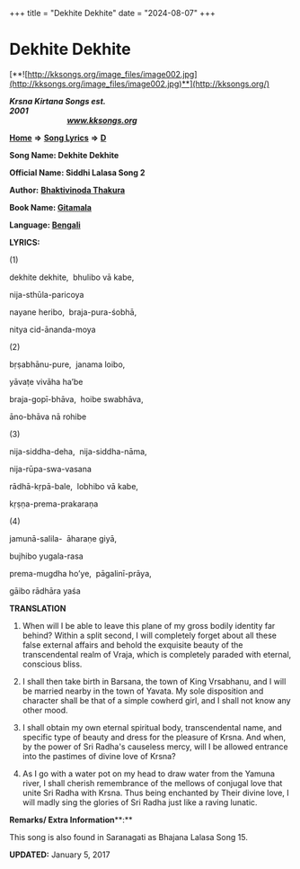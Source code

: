 +++
title = "Dekhite Dekhite"
date = "2024-08-07"
+++

# Dekhite Dekhite
[**![http://kksongs.org/image_files/image002.jpg](http://kksongs.org/image_files/image002.jpg)**](http://kksongs.org/)

**_Krsna Kirtana Songs est. 2001_**                                                                                                                                                 **_www.kksongs.org_**

[**Home**](http://kksongs.org/) **⇒** [**Song Lyrics**](http://kksongs.org/lyrics.html) **⇒** [**D**](http://kksongs.org/songs/song_d.html)

**Song Name: Dekhite Dekhite**

**Official Name: Siddhi Lalasa Song 2**

**Author:** [**Bhaktivinoda Thakura**](http://kksongs.org/authors/list/bhaktivinoda.html)

**Book Name: [Gitamala](http://kksongs.org/authors/literature/gitamala.html)**

**Language: [Bengali](http://kksongs.org/language/list/bengali.html)**

**LYRICS:**

(1)

dekhite dekhite,  bhulibo vā kabe,

nija-sthūla-paricoya

nayane heribo,  braja-pura-śobhā,

nitya cid-ānanda-moya

(2)

bṛṣabhānu-pure,  janama loibo,

yāvaṭe vivāha ha’be

braja-gopī-bhāva,  hoibe swabhāva,

āno-bhāva nā rohibe

(3)

nija-siddha-deha,  nija-siddha-nāma,

nija-rūpa-swa-vasana

rādhā-kṛpā-bale,  lobhibo vā kabe,

kṛṣṇa-prema-prakaraṇa

(4)

jamunā-salila-  āharaṇe giyā,

bujhibo yugala-rasa

prema-mugdha ho’ye,  pāgalinī-prāya,

gāibo rādhāra yaśa

**TRANSLATION**

1) When will I be able to leave this plane of my gross bodily identity far behind? Within a split second, I will completely forget about all these false external affairs and behold the exquisite beauty of the transcendental realm of Vraja, which is completely paraded with eternal, conscious bliss.

2) I shall then take birth in Barsana, the town of King Vrsabhanu, and I will be married nearby in the town of Yavata. My sole disposition and character shall be that of a simple cowherd girl, and I shall not know any other mood.

3) I shall obtain my own eternal spiritual body, transcendental name, and specific type of beauty and dress for the pleasure of Krsna. And when, by the power of Sri Radha's causeless mercy, will I be allowed entrance into the pastimes of divine love of Krsna?

4) As I go with a water pot on my head to draw water from the Yamuna river, I shall cherish remembrance of the mellows of conjugal love that unite Sri Radha with Krsna. Thus being enchanted by Their divine love, I will madly sing the glories of Sri Radha just like a raving lunatic.

**Remarks/ Extra Information****:**

This song is also found in Saranagati as Bhajana Lalasa Song 15.

**UPDATED:** January 5, 2017